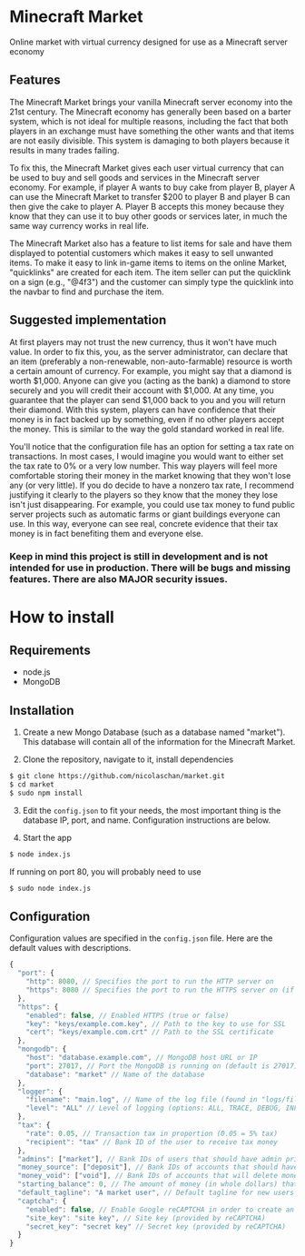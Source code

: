 # Minecraft Market
Online market with virtual currency designed for use as a Minecraft server economy

## Features
The Minecraft Market brings your vanilla Minecraft server economy into the 21st century. The Minecraft economy has generally been based on a barter system, which is not ideal for multiple reasons, including the fact that both players in an exchange must have something the other wants and that items are not easily divisible. This system is damaging to both players because it results in many trades failing.

To fix this, the Minecraft Market gives each user virtual currency that can be used to buy and sell goods and services in the Minecraft server economy. For example, if player A wants to buy cake from player B, player A can use the Minecraft Market to transfer $200 to player B and player B can then give the cake to player A. Player B accepts this money because they know that they can use it to buy other goods or services later, in much the same way currency works in real life.

The Minecraft Market also has a feature to list items for sale and have them displayed to potential customers which makes it easy to sell unwanted items. To make it easy to link in-game items to items on the online Market, "quicklinks" are created for each item. The item seller can put the quicklink on a sign (e.g., "@4f3") and the customer can simply type the quicklink into the navbar to find and purchase the item.

## Suggested implementation
At first players may not trust the new currency, thus it won't have much value. In order to fix this, you, as the server administrator, can declare that an item (preferably a non-renewable, non-auto-farmable) resource is worth a certain amount of currency. For example, you might say that a diamond is worth $1,000. Anyone can give you (acting as the bank) a diamond to store securely and you will credit their account with $1,000. At any time, you guarantee that the player can send $1,000 back to you and you will return their diamond. With this system, players can have confidence that their money is in fact backed up by something, even if no other players accept the money. This is similar to the way the gold standard worked in real life.

You'll notice that the configuration file has an option for setting a tax rate on transactions. In most cases, I would imagine you would want to either set the tax rate to 0% or a very low number. This way players will feel more comfortable storing their money in the market knowing that they won't lose any (or very little). If you do decide to have a nonzero tax rate, I recommend justifying it clearly to the players so they know that the money they lose isn't just disappearing. For example, you could use tax money to fund public server projects such as automatic farms or giant buildings everyone can use. In this way, everyone can see real, concrete evidence that their tax money is in fact benefiting them and everyone else.

### Keep in mind this project is still in development and is not intended for use in production. There will be bugs and missing features. There are also MAJOR security issues.

# How to install
## Requirements
- node.js
- MongoDB

## Installation
1) Create a new Mongo Database (such as a database named "market"). This database will contain all of the information for the Minecraft Market.

2) Clone the repository, navigate to it, install dependencies
```sh
$ git clone https://github.com/nicolaschan/market.git
$ cd market
$ sudo npm install
```

3) Edit the ```config.json``` to fit your needs, the most important thing is the database IP, port, and name. Configuration instructions are below.

4) Start the app
```sh
$ node index.js
```
If running on port 80, you will probably need to use
```sh
$ sudo node index.js
```

## Configuration
Configuration values are specified in the ```config.json``` file. Here are the default values with descriptions.
```js
{
  "port": {
    "http": 8080, // Specifies the port to run the HTTP server on
    "https": 8080 // Specifies the port to run the HTTPS server on (if HTTPS is enabled below)
  },
  "https": {
    "enabled": false, // Enabled HTTPS (true or false)
    "key": "keys/example.com.key", // Path to the key to use for SSL
    "cert": "keys/example.com.crt" // Path to the SSL certificate
  },
  "mongodb": {
    "host": "database.example.com", // MongoDB host URL or IP
    "port": 27017, // Port the MongoDB is running on (default is 27017)
    "database": "market" // Name of the database
  },
  "logger": {
    "filename": "main.log", // Name of the log file (found in "logs/filename")
    "level": "ALL" // Level of logging (options: ALL, TRACE, DEBUG, INFO, WARN, FATAL, OFF)
  },
  "tax": {
    "rate": 0.05, // Transaction tax in proportion (0.05 = 5% tax)
    "recipient": "tax" // Bank ID of the user to receive tax money
  },
  "admins": ["market"], // Bank IDs of users that should have admin privileges
  "money_source": ["deposit"], // Bank IDs of accounts that should have infinite money
  "money_void": ["void"], // Bank IDs of accounts that will delete money when they are sent it
  "starting_balance": 0, // The amount of money (in whole dollars) that new users start with
  "default_tagline": "A market user", // Default tagline for new users (before they change it)
  "captcha": {
    "enabled": false, // Enable Google reCAPTCHA in order to create an account
    "site_key": "site key", // Site key (provided by reCAPTCHA)
    "secret_key": "secret key" // Secret key (provided by reCAPTCHA)
  }
}
```
